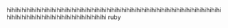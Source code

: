 hihihihihihihihihihihihihihihihihihihihihihihihihihihihihihihihihihihihihihihihihihihihihihihihihihihihihihihihihihihihihihihi
ruby